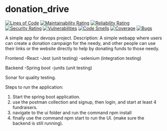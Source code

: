 # donation_drive

[![Lines of Code](https://sonarcloud.io/api/project_badges/measure?project=abhianuj_donation_drive&metric=ncloc)](https://sonarcloud.io/dashboard?id=abhianuj_donation_drive) [![Maintainability Rating](https://sonarcloud.io/api/project_badges/measure?project=abhianuj_donation_drive&metric=sqale_rating)](https://sonarcloud.io/dashboard?id=abhianuj_donation_drive) [![Reliability Rating](https://sonarcloud.io/api/project_badges/measure?project=abhianuj_donation_drive&metric=reliability_rating)](https://sonarcloud.io/dashboard?id=abhianuj_donation_drive) [![Security Rating](https://sonarcloud.io/api/project_badges/measure?project=abhianuj_donation_drive&metric=security_rating)](https://sonarcloud.io/dashboard?id=abhianuj_donation_drive) [![Vulnerabilities](https://sonarcloud.io/api/project_badges/measure?project=abhianuj_donation_drive&metric=vulnerabilities)](https://sonarcloud.io/dashboard?id=abhianuj_donation_drive) [![Code Smells](https://sonarcloud.io/api/project_badges/measure?project=abhianuj_donation_drive&metric=code_smells)](https://sonarcloud.io/dashboard?id=abhianuj_donation_drive) [![Coverage](https://sonarcloud.io/api/project_badges/measure?project=abhianuj_donation_drive&metric=coverage)](https://sonarcloud.io/dashboard?id=abhianuj_donation_drive) [![Bugs](https://sonarcloud.io/api/project_badges/measure?project=abhianuj_donation_drive&metric=bugs)](https://sonarcloud.io/dashboard?id=abhianuj_donation_drive) 

A simple app for devops project.
Description: A simple webapp where users can create a donation campaign for the needy, and other people can use their links or the website directly to help by donating funds to those needy.


Frontend
  -React
  -Jest (unit testing)
  -selenium (integration testing)

Backend
  -Spring boot
  -junits (unit testing)

Sonar for quality testing.


Steps to run the application:
1. Start the spring boot application.
2. use the postman collection and signup, then login, and start at least 4 fundraisers.
3. navigate to the ui folder and run the command npm install
4. finally use the command npm start to run the UI. (make sure the backend is still running).
